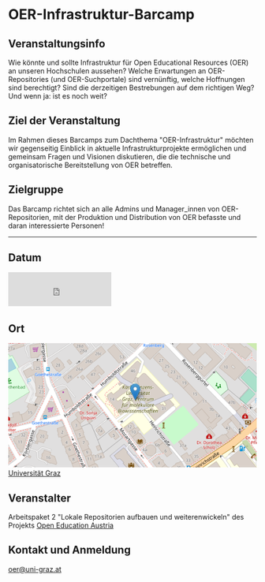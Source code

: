 # OER-Infrastruktur-Barcamp

## Veranstaltungsinfo
Wie könnte und sollte Infrastruktur für Open Educational Resources (OER) an unseren Hochschulen aussehen? 
Welche Erwartungen an OER-Repositories (und OER-Suchportale) sind vernünftig, welche Hoffnungen sind berechtigt? 
Sind die derzeitigen Bestrebungen auf dem richtigen Weg? Und wenn ja: ist es noch weit? 

## Ziel der Veranstaltung
Im Rahmen dieses Barcamps zum Dachthema "OER-Infrastruktur" möchten wir gegenseitig Einblick in aktuelle Infrastrukturprojekte ermöglichen und gemeinsam Fragen und Visionen diskutieren, die die technische und organisatorische Bereitstellung von OER betreffen. 

## Zielgruppe
Das Barcamp richtet sich an alle Admins und Manager_innen von OER-Repositorien, mit der Produktion und Distribution von OER befasste und daran interessierte Personen!


* * *

## Datum
<iframe src="https://free.timeanddate.com/countdown/i88n9d4o/n318/cf12/cm0/cu4/ct0/cs1/ca0/co1/cr0/ss0/cac000/cpc000/pct/tcfff/fs100/szw448/szh189/tat22.April.2022/tac000/tptTime%20since%20Event%20started%20in/tpc000/iso2022-04-22T09:00:00/pl20/pr20" allowtransparency="true" frameborder="0" width="209" height="69"></iframe>

## Ort 
[![Humboldtstr. 48, 8010 Graz](images/OSM-UG.png)](https://www.openstreetmap.org/?mlat=47.08050&mlon=15.44716#map=17/47.08050/15.44716)  
[Universität Graz](https://www.uni-graz.at/)

## Veranstalter
Arbeitspaket 2 "Lokale Repositorien aufbauen und weiterenwickeln" des Projekts [Open Education Austria](https://www.openeducation.at/)

## Kontakt und Anmeldung
[oer@uni-graz.at](mailto:oer@uni-graz.at)


